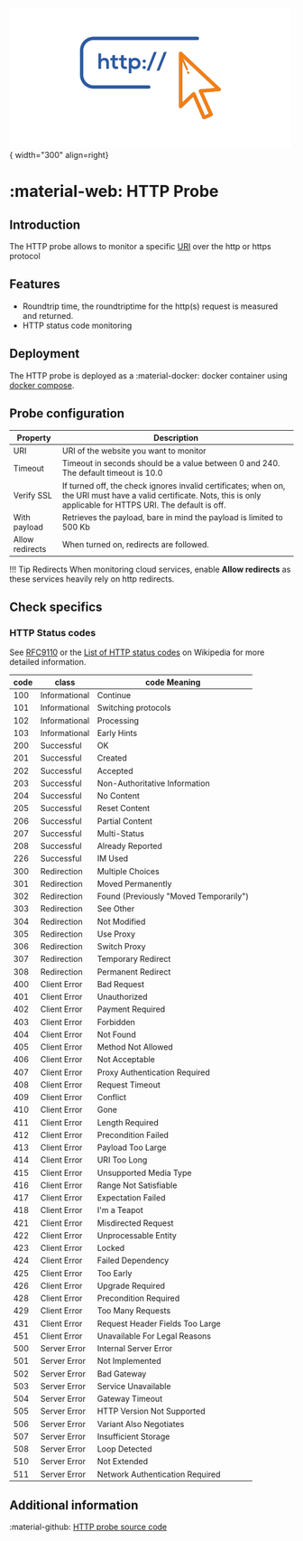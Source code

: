 ![HTTP-Probe](../../images/probe_http.png){ width="300" align=right}

# :material-web: HTTP Probe

## Introduction

The HTTP probe allows to monitor a specific [URI](https://en.wikipedia.org/wiki/Uniform_Resource_Identifier) over the http or https protocol

## Features

* Roundtrip time, the roundtriptime for the http(s) request is measured and returned.
* HTTP status code monitoring

## Deployment

The HTTP probe is deployed as a :material-docker: docker container using [docker compose](appliance/docker_compose.md).

## Probe configuration

Property        | Description
----------------|------------------------
URI             | URI of the website you want to monitor
Timeout         | Timeout in seconds should be a value between 0 and 240. The default timeout is 10.0
Verify SSL      | If turned off, the check ignores invalid certificates; when on, the URI must have a valid certificate. Nots, this is only applicable for HTTPS URI. The default is off.
With payload    | Retrieves the payload, bare in mind the payload is limited to 500 Kb
Allow redirects | When turned on, redirects are followed.

!!! Tip Redirects
    When monitoring cloud services, enable **Allow redirects** as these services heavily rely on http redirects.


## Check specifics

### HTTP Status codes

See [RFC9110](https://www.rfc-editor.org/rfc/rfc9110.html#name-status-codes) or the [List of HTTP status codes](https://en.wikipedia.org/wiki/List_of_HTTP_status_codes) on Wikipedia for more detailed information.

code | class         | code Meaning
-----|---------------|-------------
100  | Informational | Continue
101  | Informational | Switching protocols
102  | Informational | Processing
103  | Informational | Early Hints
200  | Successful    | OK
201  | Successful    | Created
202  | Successful    | Accepted
203  | Successful    | Non-Authoritative Information
204  | Successful    | No Content
205  | Successful    | Reset Content
206  | Successful    | Partial Content
207  | Successful    | Multi-Status
208  | Successful    | Already Reported
226  | Successful    | IM Used
300  | Redirection   | Multiple Choices
301  | Redirection   | Moved Permanently
302  | Redirection   | Found (Previously "Moved Temporarily")
303  | Redirection   | See Other
304  | Redirection   | Not Modified
305  | Redirection   | Use Proxy
306  | Redirection   | Switch Proxy
307  | Redirection   | Temporary Redirect
308  | Redirection   | Permanent Redirect
400  | Client Error  | Bad Request
401  | Client Error  | Unauthorized
402  | Client Error  | Payment Required
403  | Client Error  | Forbidden
404  | Client Error  | Not Found
405  | Client Error  | Method Not Allowed
406  | Client Error  | Not Acceptable
407  | Client Error  | Proxy Authentication Required
408  | Client Error  | Request Timeout
409  | Client Error  | Conflict
410  | Client Error  | Gone
411  | Client Error  | Length Required
412  | Client Error  | Precondition Failed
413  | Client Error  | Payload Too Large
414  | Client Error  | URI Too Long
415  | Client Error  | Unsupported Media Type
416  | Client Error  | Range Not Satisfiable
417  | Client Error  | Expectation Failed
418  | Client Error  | I'm a Teapot
421  | Client Error  | Misdirected Request
422  | Client Error  | Unprocessable Entity
423  | Client Error  | Locked
424  | Client Error  | Failed Dependency
425  | Client Error  | Too Early
426  | Client Error  | Upgrade Required
428  | Client Error  | Precondition Required
429  | Client Error  | Too Many Requests
431  | Client Error  | Request Header Fields Too Large
451  | Client Error  | Unavailable For Legal Reasons
500  | Server Error  | Internal Server Error
501  | Server Error  | Not Implemented
502  | Server Error  | Bad Gateway
503  | Server Error  | Service Unavailable
504  | Server Error  | Gateway Timeout
505  | Server Error  | HTTP Version Not Supported
506  | Server Error  | Variant Also Negotiates
507  | Server Error  | Insufficient Storage
508  | Server Error  | Loop Detected
510  | Server Error  | Not Extended
511  | Server Error  | Network Authentication Required

## Additional information

:material-github: [HTTP probe source code](https://github.com/infrasonar/http-probe)